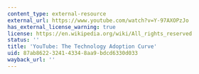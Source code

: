 ```yaml
---
content_type: external-resource
external_url: https://www.youtube.com/watch?v=Y-97AXOPzJo
has_external_license_warning: true
license: https://en.wikipedia.org/wiki/All_rights_reserved
status: ''
title: 'YouTube: The Technology Adoption Curve'
uid: 87ab8622-3241-4334-8aa9-bdcd6330d033
wayback_url: ''
---
```

